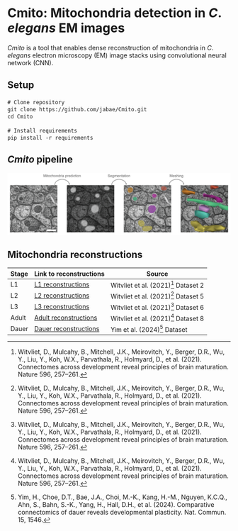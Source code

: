 # Cmito: Mitochondria detection in *C*. *elegans* EM images

*Cmito* is a tool that enables dense reconstruction of mitochondria in *C*. *elegans* electron microscopy (EM) image stacks using convolutional neural network (CNN).

## Setup
```
# Clone repository
git clone https://github.com/jabae/Cmito.git
cd Cmito

# Install requirements
pip install -r requirements
```

## *Cmito* pipeline
![](figures/mito_detection.png)

## Mitochondria reconstructions

| Stage    | Link to reconstructions  | Source |
|----------|--------------------------|--------|
| L1       | [L1 reconstructions](https://neuroglancer.bossdb.io/#!%7B%22dimensions%22:%7B%22x%22:%5B6.39999986e-10%2C%22m%22%5D%2C%22y%22:%5B6.39999986e-10%2C%22m%22%5D%2C%22z%22:%5B5e-8%2C%22m%22%5D%7D%2C%22position%22:%5B17315.146484375%2C18273.119140625%2C143.5%5D%2C%22crossSectionScale%22:33.669292188232546%2C%22projectionOrientation%22:%5B-0.7071067690849304%2C0%2C0%2C0.7071067690849304%5D%2C%22projectionScale%22:12557.325079997812%2C%22layers%22:%5B%7B%22type%22:%22image%22%2C%22source%22:%7B%22url%22:%22precomputed://s3://bossdb-open-data/witvliet2020/Dataset_2/em%22%2C%22transform%22:%7B%22matrix%22:%5B%5B-0.707%2C0.707%2C0%2C18824%5D%2C%5B-0.707%2C-0.707%2C0%2C34389%5D%2C%5B0%2C0%2C1%2C0%5D%5D%2C%22outputDimensions%22:%7B%22x%22:%5B6.39999986e-10%2C%22m%22%5D%2C%22y%22:%5B6.39999986e-10%2C%22m%22%5D%2C%22z%22:%5B5e-8%2C%22m%22%5D%7D%7D%7D%2C%22tab%22:%22source%22%2C%22name%22:%22Dataset_2%22%7D%2C%7B%22type%22:%22segmentation%22%2C%22source%22:%7B%22url%22:%22precomputed://s3://bossdb-open-data/witvliet2020/Dataset_2_Segmentation/segmentation%22%2C%22transform%22:%7B%22matrix%22:%5B%5B-0.707%2C0.707%2C0%2C18824%5D%2C%5B-0.707%2C-0.707%2C0%2C34389%5D%2C%5B0%2C0%2C1%2C0%5D%5D%2C%22outputDimensions%22:%7B%22x%22:%5B6.39999986e-10%2C%22m%22%5D%2C%22y%22:%5B6.39999986e-10%2C%22m%22%5D%2C%22z%22:%5B5e-8%2C%22m%22%5D%7D%7D%7D%2C%22tab%22:%22source%22%2C%22segments%22:%5B%22139%22%2C%22164%22%2C%22165%22%2C%2230%22%2C%2245%22%2C%2261%22%2C%228%22%5D%2C%22name%22:%22segmentation%22%7D%2C%7B%22type%22:%22segmentation%22%2C%22source%22:%7B%22url%22:%22precomputed://s3://bossdb-open-data/witvliet2020/Dataset_2_Segmentation/synapses%22%2C%22transform%22:%7B%22matrix%22:%5B%5B-0.707%2C0.707%2C0%2C18824%5D%2C%5B-0.707%2C-0.707%2C0%2C34389%5D%2C%5B0%2C0%2C1%2C0%5D%5D%2C%22outputDimensions%22:%7B%22x%22:%5B6.39999986e-10%2C%22m%22%5D%2C%22y%22:%5B6.39999986e-10%2C%22m%22%5D%2C%22z%22:%5B5e-8%2C%22m%22%5D%7D%7D%7D%2C%22tab%22:%22source%22%2C%22segments%22:%5B%5D%2C%22name%22:%22synapses%22%7D%2C%7B%22type%22:%22segmentation%22%2C%22source%22:%7B%22url%22:%22precomputed://https://s3.amazonaws.com/bossdb-open-data/mesh/witvliet2020/Dataset_2_Mesh%22%2C%22transform%22:%7B%22matrix%22:%5B%5B-0.707%2C0.707%2C0%2C18824%5D%2C%5B-0.707%2C-0.707%2C0%2C34389%5D%2C%5B0%2C0%2C1%2C0%5D%5D%2C%22outputDimensions%22:%7B%22x%22:%5B6.39999986e-10%2C%22m%22%5D%2C%22y%22:%5B6.39999986e-10%2C%22m%22%5D%2C%22z%22:%5B5e-8%2C%22m%22%5D%7D%7D%7D%2C%22tab%22:%22source%22%2C%22linkedSegmentationGroup%22:%22segmentation%22%2C%22name%22:%22Dataset_2_Mesh%22%7D%2C%7B%22type%22:%22segmentation%22%2C%22source%22:%7B%22url%22:%22precomputed://gs://gnd-neuroglancer/witvliet/dataset2/mito_seg_v3%22%2C%22transform%22:%7B%22matrix%22:%5B%5B-0.707%2C0.707%2C0%2C18824%5D%2C%5B-0.707%2C-0.707%2C0%2C34389%5D%2C%5B0%2C0%2C1%2C0%5D%5D%2C%22outputDimensions%22:%7B%22x%22:%5B6.39999986e-10%2C%22m%22%5D%2C%22y%22:%5B6.39999986e-10%2C%22m%22%5D%2C%22z%22:%5B5e-8%2C%22m%22%5D%7D%7D%7D%2C%22tab%22:%22source%22%2C%22segments%22:%5B%5D%2C%22name%22:%22mitochondria%22%7D%5D%2C%22selectedLayer%22:%7B%22size%22:568%7D%2C%22layout%22:%22xy%22%7D) | Witvliet et al. (2021)[^1] Dataset 2 |
| L2       | [L2 reconstructions](https://neuroglancer.bossdb.io/#!%7B%22dimensions%22:%7B%22x%22:%5B2e-9%2C%22m%22%5D%2C%22y%22:%5B2e-9%2C%22m%22%5D%2C%22z%22:%5B3e-8%2C%22m%22%5D%7D%2C%22position%22:%5B6461.54296875%2C4549.4033203125%2C345.5%5D%2C%22crossSectionScale%22:14.084735440375033%2C%22projectionOrientation%22:%5B-0.19058717787265778%2C0.3318977952003479%2C0.05980800837278366%2C0.9219237565994263%5D%2C%22projectionScale%22:7028.804970079241%2C%22layers%22:%5B%7B%22type%22:%22image%22%2C%22source%22:%22precomputed://s3://bossdb-open-data/witvliet2020/Dataset_5/em%22%2C%22tab%22:%22source%22%2C%22name%22:%22em%22%7D%2C%7B%22type%22:%22segmentation%22%2C%22source%22:%22precomputed://s3://bossdb-open-data/witvliet2020/Dataset_5_Segmentation/segmentation%22%2C%22tab%22:%22source%22%2C%22segments%22:%5B%22100%22%2C%2211%22%2C%2212%22%2C%22173%22%2C%22191%22%2C%2223%22%5D%2C%22name%22:%22segmentation%22%7D%2C%7B%22type%22:%22segmentation%22%2C%22source%22:%22precomputed://s3://bossdb-open-data/witvliet2020/Dataset_5_Segmentation/synapses%22%2C%22tab%22:%22source%22%2C%22segments%22:%5B%5D%2C%22name%22:%22synapses%22%7D%2C%7B%22type%22:%22segmentation%22%2C%22source%22:%22precomputed://https://s3.amazonaws.com/bossdb-open-data/mesh/witvliet2020/Dataset_5_Mesh%22%2C%22tab%22:%22source%22%2C%22linkedSegmentationGroup%22:%22segmentation%22%2C%22name%22:%22Dataset_5_Mesh%22%7D%2C%7B%22type%22:%22segmentation%22%2C%22source%22:%22precomputed://gs://gnd-neuroglancer/witvliet/dataset5/mito_seg_v4%22%2C%22tab%22:%22source%22%2C%22segments%22:%5B%5D%2C%22name%22:%22mitochondria%22%7D%5D%2C%22layout%22:%22xy%22%7D) | Witvliet et al. (2021)[^1] Dataset 5 |
| L3       | [L3 reconstructions](https://neuroglancer.bossdb.io/#!%7B%22dimensions%22:%7B%22x%22:%5B7.680000066757202e-10%2C%22m%22%5D%2C%22y%22:%5B7.680000066757202e-10%2C%22m%22%5D%2C%22z%22:%5B5e-8%2C%22m%22%5D%7D%2C%22position%22:%5B16345.0966796875%2C16919.330078125%2C100.22584533691406%5D%2C%22crossSectionScale%22:37.85922719977516%2C%22projectionOrientation%22:%5B-0.4948153793811798%2C0.42150238156318665%2C0.053550463169813156%2C0.7580407857894897%5D%2C%22projectionScale%22:8504.554806963717%2C%22layers%22:%5B%7B%22type%22:%22image%22%2C%22source%22:%22precomputed://s3://bossdb-open-data/witvliet2020/Dataset_6/em%22%2C%22tab%22:%22source%22%2C%22name%22:%22em%22%7D%2C%7B%22type%22:%22segmentation%22%2C%22source%22:%22precomputed://s3://bossdb-open-data/witvliet2020/Dataset_6_Segmentation/segmentation%22%2C%22tab%22:%22segments%22%2C%22segments%22:%5B%22%21139%22%2C%22%21144%22%2C%22%21158%22%2C%22%2145%22%2C%22%2198%22%2C%22%21187%22%5D%2C%22name%22:%22segmentation%22%2C%22visible%22:false%7D%2C%7B%22type%22:%22segmentation%22%2C%22source%22:%22precomputed://s3://bossdb-open-data/witvliet2020/Dataset_6_Segmentation/synapses%22%2C%22tab%22:%22source%22%2C%22segments%22:%5B%5D%2C%22name%22:%22synapses%22%7D%2C%7B%22type%22:%22segmentation%22%2C%22source%22:%22precomputed://https://s3.amazonaws.com/bossdb-open-data/mesh/witvliet2020/Dataset_6_Mesh%22%2C%22tab%22:%22source%22%2C%22linkedSegmentationGroup%22:%22segmentation%22%2C%22name%22:%22Dataset_6_Mesh%22%7D%2C%7B%22type%22:%22segmentation%22%2C%22source%22:%7B%22url%22:%22precomputed://gs://gnd-neuroglancer/witvliet/dataset6/mito_seg_v4%22%2C%22transform%22:%7B%22outputDimensions%22:%7B%22x%22:%5B7.680000066757202e-10%2C%22m%22%5D%2C%22y%22:%5B7.680000066757202e-10%2C%22m%22%5D%2C%22z%22:%5B5e-8%2C%22m%22%5D%7D%2C%22inputDimensions%22:%7B%22x%22:%5B6.144e-9%2C%22m%22%5D%2C%22y%22:%5B6.144e-9%2C%22m%22%5D%2C%22z%22:%5B5e-8%2C%22m%22%5D%7D%7D%7D%2C%22tab%22:%22segments%22%2C%22segments%22:%5B%22%213742%22%5D%2C%22name%22:%22mitochondria%22%7D%5D%2C%22showSlices%22:false%2C%22selectedLayer%22:%7B%22layer%22:%22mitochondria%22%7D%2C%22layout%22:%22xy%22%7D) | Witvliet et al. (2021)[^1] Dataset 6 |
| Adult     | [Adult reconstructions](https://neuroglancer.bossdb.io/#!%7B%22dimensions%22:%7B%22x%22:%5B2e-9%2C%22m%22%5D%2C%22y%22:%5B2e-9%2C%22m%22%5D%2C%22z%22:%5B3e-8%2C%22m%22%5D%7D%2C%22position%22:%5B21116.76171875%2C13350.5537109375%2C314.5%5D%2C%22crossSectionScale%22:16.530949326883416%2C%22projectionOrientation%22:%5B-0.19954583048820496%2C0.46094006299972534%2C0.0028067787643522024%2C0.8647010326385498%5D%2C%22projectionScale%22:13753.42613126922%2C%22layers%22:%5B%7B%22type%22:%22image%22%2C%22source%22:%7B%22url%22:%22precomputed://s3://bossdb-open-data/witvliet2020/Dataset_8/em%22%2C%22transform%22:%7B%22matrix%22:%5B%5B1%2C0%2C0%2C0%5D%2C%5B0%2C1%2C0%2C0%5D%2C%5B0%2C0%2C-1%2C704%5D%5D%2C%22outputDimensions%22:%7B%22x%22:%5B2e-9%2C%22m%22%5D%2C%22y%22:%5B2e-9%2C%22m%22%5D%2C%22z%22:%5B3e-8%2C%22m%22%5D%7D%7D%7D%2C%22tab%22:%22source%22%2C%22name%22:%22em%22%7D%2C%7B%22type%22:%22segmentation%22%2C%22source%22:%7B%22url%22:%22precomputed://s3://bossdb-open-data/witvliet2020/Dataset_8_Segmentation/segmentation%22%2C%22transform%22:%7B%22matrix%22:%5B%5B1%2C0%2C0%2C0%5D%2C%5B0%2C1%2C0%2C0%5D%2C%5B0%2C0%2C-1%2C704%5D%5D%2C%22outputDimensions%22:%7B%22x%22:%5B2e-9%2C%22m%22%5D%2C%22y%22:%5B2e-9%2C%22m%22%5D%2C%22z%22:%5B3e-8%2C%22m%22%5D%7D%7D%7D%2C%22tab%22:%22source%22%2C%22segments%22:%5B%22101%22%2C%22133%22%2C%22135%22%2C%22216%22%2C%2255%22%2C%2258%22%2C%2279%22%5D%2C%22name%22:%22segmentation%22%2C%22visible%22:false%7D%2C%7B%22type%22:%22segmentation%22%2C%22source%22:%7B%22url%22:%22precomputed://s3://bossdb-open-data/witvliet2020/Dataset_8_Segmentation/synapses%22%2C%22transform%22:%7B%22matrix%22:%5B%5B1%2C0%2C0%2C0%5D%2C%5B0%2C1%2C0%2C0%5D%2C%5B0%2C0%2C-1%2C704%5D%5D%2C%22outputDimensions%22:%7B%22x%22:%5B2e-9%2C%22m%22%5D%2C%22y%22:%5B2e-9%2C%22m%22%5D%2C%22z%22:%5B3e-8%2C%22m%22%5D%7D%7D%7D%2C%22tab%22:%22source%22%2C%22segments%22:%5B%5D%2C%22name%22:%22synapses%22%7D%2C%7B%22type%22:%22segmentation%22%2C%22source%22:%7B%22url%22:%22precomputed://https://s3.amazonaws.com/bossdb-open-data/mesh/witvliet2020/Dataset_8_Mesh%22%2C%22transform%22:%7B%22matrix%22:%5B%5B1%2C0%2C0%2C0%5D%2C%5B0%2C1%2C0%2C0%5D%2C%5B0%2C0%2C-1%2C704%5D%5D%2C%22outputDimensions%22:%7B%22x%22:%5B2e-9%2C%22m%22%5D%2C%22y%22:%5B2e-9%2C%22m%22%5D%2C%22z%22:%5B3e-8%2C%22m%22%5D%7D%7D%7D%2C%22tab%22:%22source%22%2C%22linkedSegmentationGroup%22:%22segmentation%22%2C%22name%22:%22Dataset_8_Mesh%22%7D%2C%7B%22type%22:%22segmentation%22%2C%22source%22:%7B%22url%22:%22precomputed://gs://gnd-neuroglancer/witvliet/dataset8/mito_seg_v3%22%2C%22transform%22:%7B%22matrix%22:%5B%5B1%2C0%2C0%2C0%5D%2C%5B0%2C1%2C0%2C0%5D%2C%5B0%2C0%2C-1%2C704%5D%5D%2C%22outputDimensions%22:%7B%22x%22:%5B2e-9%2C%22m%22%5D%2C%22y%22:%5B2e-9%2C%22m%22%5D%2C%22z%22:%5B3e-8%2C%22m%22%5D%7D%7D%7D%2C%22tab%22:%22source%22%2C%22segments%22:%5B%5D%2C%22name%22:%22mitochondria%22%7D%5D%2C%22selectedLayer%22:%7B%22layer%22:%22mitochondria%22%7D%2C%22layout%22:%22xy%22%7D) | Witvliet et al. (2021)[^1] Dataset 8 |
| Dauer     | [Dauer reconstructions](https://neuroglancer.bossdb.io/#!%7B%22dimensions%22:%7B%22x%22:%5B1e-9%2C%22m%22%5D%2C%22y%22:%5B1e-9%2C%22m%22%5D%2C%22z%22:%5B5e-8%2C%22m%22%5D%7D%2C%22position%22:%5B5187.01611328125%2C5170.28564453125%2C187.3797607421875%5D%2C%22crossSectionScale%22:11.57308259105583%2C%22projectionOrientation%22:%5B-0.21015773713588715%2C0.5652390122413635%2C-0.025717217475175858%2C0.7972936630249023%5D%2C%22projectionScale%22:7730.202971855204%2C%22layers%22:%5B%7B%22type%22:%22image%22%2C%22source%22:%22precomputed://s3://bossdb-open-data/yim_choe_bae2023/dauer1_364/em/em%22%2C%22tab%22:%22source%22%2C%22name%22:%22em%22%7D%2C%7B%22type%22:%22segmentation%22%2C%22source%22:%22precomputed://s3://bossdb-open-data/yim_choe_bae2023/dauer1_364/seg_oct22%22%2C%22tab%22:%22source%22%2C%22segments%22:%5B%22%21129%22%2C%22%21230%22%5D%2C%22name%22:%22segmentation%22%2C%22visible%22:false%7D%2C%7B%22type%22:%22segmentation%22%2C%22source%22:%22precomputed://s3://bossdb-open-data/yim_choe_bae2023/dauer1_364/syn_seg_v8%22%2C%22tab%22:%22source%22%2C%22segments%22:%5B%5D%2C%22name%22:%22synapses%22%7D%2C%7B%22type%22:%22segmentation%22%2C%22source%22:%22precomputed://gs://gnd-dauer1/dauer1_364/mito_seg_v4%22%2C%22tab%22:%22source%22%2C%22objectAlpha%22:0.35%2C%22segments%22:%5B%22%211780%22%2C%22%211817%22%5D%2C%22name%22:%22mitochondria%22%7D%5D%2C%22showSlices%22:false%2C%22selectedLayer%22:%7B%22layer%22:%22mitochondria%22%7D%2C%22layout%22:%22xy%22%7D) | Yim et al. (2024)[^2] Dataset |

[^1]: Witvliet, D., Mulcahy, B., Mitchell, J.K., Meirovitch, Y., Berger, D.R., Wu, Y., Liu, Y., Koh, W.X., Parvathala, R., Holmyard, D., et al. (2021). Connectomes across development reveal principles of brain maturation. Nature 596, 257–261.
[^2]: Yim, H., Choe, D.T., Bae, J.A., Choi, M.-K., Kang, H.-M., Nguyen, K.C.Q., Ahn, S., Bahn, S.-K., Yang, H., Hall, D.H., et al. (2024). Comparative connectomics of dauer reveals developmental plasticity. Nat. Commun. 15, 1546.   

